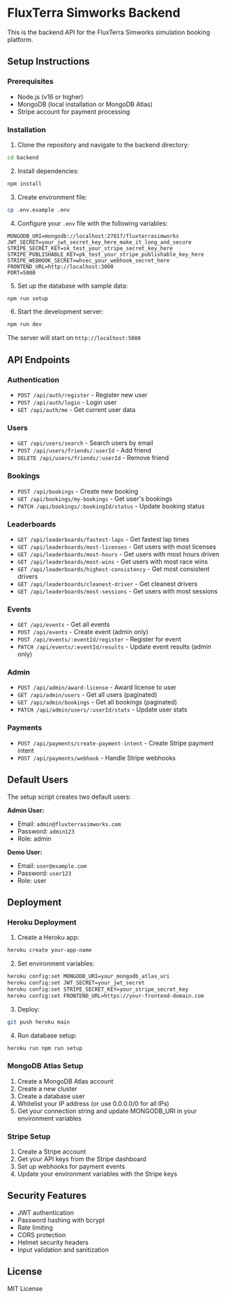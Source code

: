 # FluxTerra Simworks Backend

This is the backend API for the FluxTerra Simworks simulation booking platform.

## Setup Instructions

### Prerequisites
- Node.js (v16 or higher)
- MongoDB (local installation or MongoDB Atlas)
- Stripe account for payment processing

### Installation

1. Clone the repository and navigate to the backend directory:
```bash
cd backend
```

2. Install dependencies:
```bash
npm install
```

3. Create environment file:
```bash
cp .env.example .env
```

4. Configure your `.env` file with the following variables:
```
MONGODB_URI=mongodb://localhost:27017/fluxterrasimworks
JWT_SECRET=your_jwt_secret_key_here_make_it_long_and_secure
STRIPE_SECRET_KEY=sk_test_your_stripe_secret_key_here
STRIPE_PUBLISHABLE_KEY=pk_test_your_stripe_publishable_key_here
STRIPE_WEBHOOK_SECRET=whsec_your_webhook_secret_here
FRONTEND_URL=http://localhost:3000
PORT=5000
```

5. Set up the database with sample data:
```bash
npm run setup
```

6. Start the development server:
```bash
npm run dev
```

The server will start on `http://localhost:5000`

## API Endpoints

### Authentication
- `POST /api/auth/register` - Register new user
- `POST /api/auth/login` - Login user
- `GET /api/auth/me` - Get current user data

### Users
- `GET /api/users/search` - Search users by email
- `POST /api/users/friends/:userId` - Add friend
- `DELETE /api/users/friends/:userId` - Remove friend

### Bookings
- `POST /api/bookings` - Create new booking
- `GET /api/bookings/my-bookings` - Get user's bookings
- `PATCH /api/bookings/:bookingId/status` - Update booking status

### Leaderboards
- `GET /api/leaderboards/fastest-laps` - Get fastest lap times
- `GET /api/leaderboards/most-licenses` - Get users with most licenses
- `GET /api/leaderboards/most-hours` - Get users with most hours driven
- `GET /api/leaderboards/most-wins` - Get users with most race wins
- `GET /api/leaderboards/highest-consistency` - Get most consistent drivers
- `GET /api/leaderboards/cleanest-driver` - Get cleanest drivers
- `GET /api/leaderboards/most-sessions` - Get users with most sessions

### Events
- `GET /api/events` - Get all events
- `POST /api/events` - Create event (admin only)
- `POST /api/events/:eventId/register` - Register for event
- `PATCH /api/events/:eventId/results` - Update event results (admin only)

### Admin
- `POST /api/admin/award-license` - Award license to user
- `GET /api/admin/users` - Get all users (paginated)
- `GET /api/admin/bookings` - Get all bookings (paginated)
- `PATCH /api/admin/users/:userId/stats` - Update user stats

### Payments
- `POST /api/payments/create-payment-intent` - Create Stripe payment intent
- `POST /api/payments/webhook` - Handle Stripe webhooks

## Default Users

The setup script creates two default users:

**Admin User:**
- Email: `admin@fluxterrasimworks.com`
- Password: `admin123`
- Role: admin

**Demo User:**
- Email: `user@example.com`
- Password: `user123`
- Role: user

## Deployment

### Heroku Deployment

1. Create a Heroku app:
```bash
heroku create your-app-name
```

2. Set environment variables:
```bash
heroku config:set MONGODB_URI=your_mongodb_atlas_uri
heroku config:set JWT_SECRET=your_jwt_secret
heroku config:set STRIPE_SECRET_KEY=your_stripe_secret_key
heroku config:set FRONTEND_URL=https://your-frontend-domain.com
```

3. Deploy:
```bash
git push heroku main
```

4. Run database setup:
```bash
heroku run npm run setup
```

### MongoDB Atlas Setup

1. Create a MongoDB Atlas account
2. Create a new cluster
3. Create a database user
4. Whitelist your IP address (or use 0.0.0.0/0 for all IPs)
5. Get your connection string and update MONGODB_URI in your environment variables

### Stripe Setup

1. Create a Stripe account
2. Get your API keys from the Stripe dashboard
3. Set up webhooks for payment events
4. Update your environment variables with the Stripe keys

## Security Features

- JWT authentication
- Password hashing with bcrypt
- Rate limiting
- CORS protection
- Helmet security headers
- Input validation and sanitization

## License

MIT License